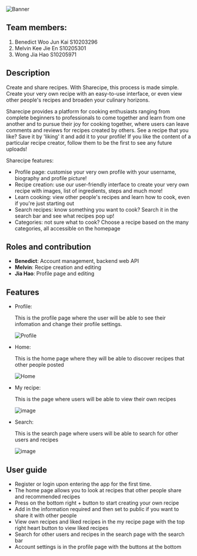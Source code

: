 ![Banner](assets/banner.png)

## Team members:
1. Benedict Woo Jun Kai S10203296
2. Melvin Kee Jie En S10205301
3. Wong Jia Hao S10205971

## Description
Create and share recipes. With Sharecipe, this process is made simple. Create your very own recipe with an easy-to-use interface, or even view other people's recipes and broaden your culinary horizons.

Sharecipe provides a platform for cooking enthusiasts ranging from complete beginners to professionals to come together and learn from one another and to pursue their joy for cooking together, where users can leave comments and reviews for recipes created by others. See a recipe that you like? Save it by 'liking' it and add it to your profile! If you like the content of a particular recipe creator, follow them to be the first to see any future uploads!

Sharecipe features:
- Profile page: customise your very own profile with your username, biography and profile picture!
- Recipe creation: use our user-friendly interface to create your very own recipe with images, list of ingredients, steps and much more!
- Learn cooking: view other people's recipes and learn how to cook, even if you're just starting out
- Search recipes: know something you want to cook? Search it in the search bar and see what recipes pop up!
- Categories: not sure what to cook? Choose a recipe based on the many categories, all accessible on the homepage

## Roles and contribution
* **Benedict**: Account management, backend web API
* **Melvin**: Recipe creation and editing
* **Jia Hao**: Profile page and editing

## Features
* Profile:

  This is the profile page where the user will be able to see their infomation and change their profile settings.

  ![Profile](assets/Profile_page.png)
* Home:

  This is the home page where they will be able to discover recipes that other people posted
  
  ![Home](assets/home_page.png)
* My recipe:

  This is the page where users will be able to view their own recipes
  
  ![image](assets/MyRecipe.png)
* Search:

  This is the search page where users will be able to search for other users and recipes
  
  ![image](assets/Search.png)
  
## User guide
* Register or login upon entering the app for the first time.
* The home page allows you to look at recipes that other people share and recommended recipes
* Press on the bottom right + button to start creating your own recipe
* Add in the information required and then set to public if you want to share it with other people
* View own recipes and liked recipes in the my recipe page with the top right heart button to view liked recipes
* Search for other users and recipes in the search page with the search bar
* Account settings is in the profile page with the buttons at the bottom
